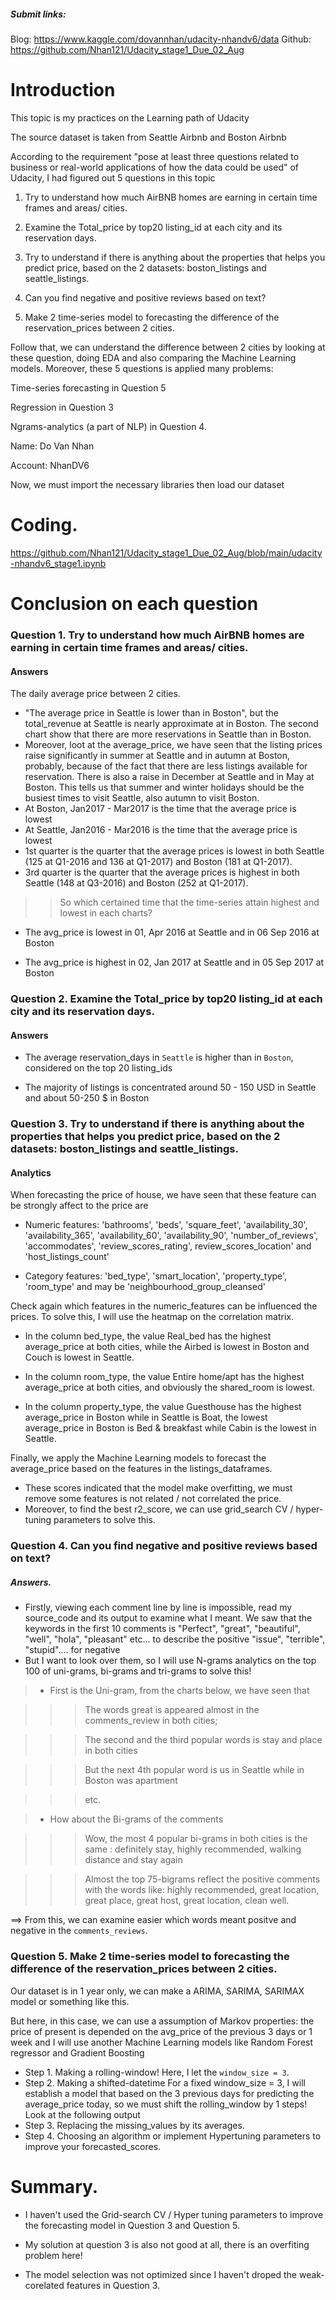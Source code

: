 ##### Submit links:
Blog: https://www.kaggle.com/dovannhan/udacity-nhandv6/data
Github: https://github.com/Nhan121/Udacity_stage1_Due_02_Aug

# Introduction
This topic is my practices on the Learning path of Udacity

The source dataset is taken from Seattle Airbnb and Boston Airbnb

According to the requirement "pose at least three questions related to business or real-world applications of how the data could be used" of Udacity, I had figured out 5 questions in this topic

1) Try to understand how much AirBNB homes are earning in certain time frames and areas/ cities.

2) Examine the Total_price by top20 listing_id at each city and its reservation days.

3) Try to understand if there is anything about the properties that helps you predict price, based on the 2 datasets: boston_listings and seattle_listings.

4) Can you find negative and positive reviews based on text?

5) Make 2 time-series model to forecasting the difference of the reservation_prices between 2 cities.

Follow that, we can understand the difference between 2 cities by looking at these question, doing EDA and also comparing the Machine Learning models. Moreover, these 5 questions is applied many problems:

Time-series forecasting in Question 5

Regression in Question 3

Ngrams-analytics (a part of NLP) in Question 4.

Name: Do Van Nhan

Account: NhanDV6

Now, we must import the necessary libraries then load our dataset

# Coding.
https://github.com/Nhan121/Udacity_stage1_Due_02_Aug/blob/main/udacity-nhandv6_stage1.ipynb

# Conclusion on each question
### Question 1. Try to understand how much AirBNB homes are earning in certain time frames and areas/ cities.
#### Answers
The daily average price between 2 cities.
- "The average price in Seattle is lower than in Boston", but the total_revenue at Seattle is nearly approximate at in Boston. The second chart show that there are more reservations in Seattle than in Boston.
- Moreover, loot at the average_price, we have seen that the listing prices raise significantly in summer at Seattle and in autumn at Boston, probably, because of the fact that there are less listings available for reservation. There is also a raise in December at Seattle and in May at Boston. This tells us that summer and winter holidays should be the busiest times to visit Seattle, also autumn to visit Boston.
- At Boston, Jan2017 - Mar2017 is the time that the average price is lowest
- At Seattle, Jan2016 - Mar2016 is the time that the average price is lowest
- 1st quarter is the quarter that the average prices is lowest in both Seattle (125 at Q1-2016 and 136 at Q1-2017) and Boston (181 at Q1-2017).
- 3rd quarter is the quarter that the average prices is highest in both Seattle (148 at Q3-2016) and Boston (252 at Q1-2017).

>> So which certained time that the time-series attain highest and lowest in each charts?

- The avg_price is lowest in 01, Apr 2016 at Seattle and in 06 Sep 2016 at Boston

- The avg_price is highest in 02, Jan 2017 at Seattle and in 05 Sep 2017 at Boston

### Question 2. Examine the Total_price by top20 listing_id at each city and its reservation days.
#### Answers
- The average reservation_days in `Seattle` is higher than in `Boston`, considered on the top 20 listing_ids

- The majority of listings is concentrated around 50 - 150 USD in Seattle and about 50-250 $ in Boston

### Question 3. Try to understand if there is anything about the properties that helps you predict price, based on the 2 datasets: boston_listings and seattle_listings.
#### Analytics
When forecasting the price of house, we have seen that these feature can be strongly affect to the price are

- Numeric features: 'bathrooms', 'beds', 'square_feet', 'availability_30', 'availability_365', 'availability_60', 'availability_90', 'number_of_reviews', 'accommodates', 'review_scores_rating', review_scores_location' and 'host_listings_count'

- Category features: 'bed_type', 'smart_location', 'property_type', 'room_type' and may be 'neighbourhood_group_cleansed'

Check again which features in the numeric_features can be influenced the prices. To solve this, I will use the heatmap on the correlation matrix.

- In the column bed_type, the value Real_bed has the highest average_price at both cities, while the Airbed is lowest in Boston and Couch is lowest in Seattle.

- In the column room_type, the value Entire home/apt has the highest average_price at both cities, and obviously the shared_room is lowest.

- In the column property_type, the value Guesthouse has the highest average_price in Boston while in Seattle is Boat, the lowest average_price in Boston is Bed & breakfast while Cabin is the lowest in Seattle.

Finally, we apply the Machine Learning models to forecast the average_price based on the features in the listings_dataframes.

- These scores indicated that the model make overfitting, we must remove some features is not related / not correlated the price.
- Moreover, to find the best r2_score, we can use grid_search CV / hyper-tuning parameters to solve this.

### Question 4. Can you find negative and positive reviews based on text?
##### Answers.
- Firstly, viewing each comment line by line is impossible, read my source_code and its output to examine what I meant. We saw that the keywords in the first 10 comments is
"Perfect", "great", "beautiful", "well", "hola", "pleasant" etc... to describe the positive
"issue", "terrible", "stupid".... for negative
- But I want to look over them, so I will use N-grams analytics on the top 100 of uni-grams, bi-grams and tri-grams to solve this!
>- First is the Uni-gram, from the charts below, we have seen that

>>> The words great is appeared almost in the comments_review in both cities;

>>> The second and the third popular words is stay and place in both cities

>>> But the next 4th popular word is us in Seattle while in Boston was apartment

>>> etc.

>- How about the Bi-grams of the comments

>>> Wow, the most 4 popular bi-grams in both cities is the same : definitely stay, highly recommended, walking distance and stay again

>>> Almost the top 75-bigrams reflect the positive comments with the words like: highly recommended, great location, great place, great host, great location, clean well.

==> From this, we can examine easier which words meant positve and negative in the `comments_reviews`.

### Question 5. Make 2 time-series model to forecasting the difference of the reservation_prices between 2 cities.
Our dataset is in 1 year only, we can make a ARIMA, SARIMA, SARIMAX model or something like this.

But here, in this case, we can use a assumption of Markov properties: the price of present is depended on the avg_price of the previous 3 days or 1 week and I will use another Machine Learning models like Random Forest regressor and Gradient Boosting

- Step 1. Making a rolling-window! Here, I let the `window_size = 3`.
- Step 2. Making a shifted-datetime
For a fixed window_size = 3, I will establish a model that based on the 3 previous days for predicting the average_price today, so we must shift the rolling_window by 1 steps! Look at the following output
- Step 3. Replacing the missing_values by its averages.
- Step 4. Choosing an algorithm or implement Hypertuning parameters to improve your forecasted_scores.


# Summary.
- I haven't used the Grid-search CV / Hyper tuning parameters to improve the forecasting model in Question 3 and Question 5.

- My solution at question 3 is also not good at all, there is an overfiting problem here!

- The model selection was not optimized since I haven't droped the weak-corelated features in Question 3.
